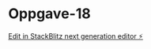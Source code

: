 # Oppgave-18

[Edit in StackBlitz next generation editor ⚡️](https://stackblitz.com/~/github.com/OsteroyergoyJA/Oppgave-18)